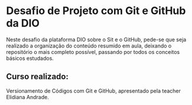 # Desafio de Projeto com Git e GitHub da DIO
Neste desafio da plataforma DIO sobre o Sit e o GitHub, pede-se que seja realizado a organização do conteúdo resumido em aula, deixando o repositório o mais completo possível, passando por todos os conceitos básicos estudados.

## Curso realizado: 
Versionamento de Códigos com Git e GitHub, apresentado pela teacher Elidiana Andrade.
